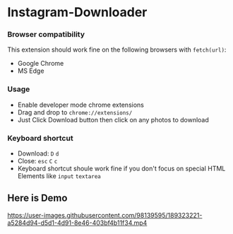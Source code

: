 # Instagram-Downloader
### Browser compatibility ###

This extension should work fine on the following browsers with `fetch(url)`:
* Google Chrome
* MS Edge
### Usage ###
* Enable developer mode chrome extensions
* Drag and drop to `chrome://extensions/`
* Just Click Download button then click on any photos to download
### Keyboard shortcut ###
* Download: `D` `d`
* Close: `esc` `C` `c`
* Keyboard shortcut shoule work fine if you don't focus on special HTML Elements like `input` `textarea`
## Here is Demo
https://user-images.githubusercontent.com/98139595/189323221-a5284d94-d5d1-4d91-8e46-403bf4b11f34.mp4